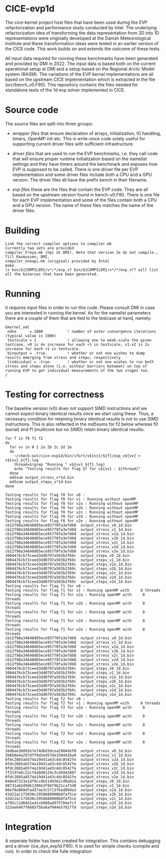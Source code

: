 # CICE-evp1d

The cice-kernel project host files that have been used during the EVP refactorization and performance study conducted by Intel. The underlying refactorization idea of transforming the data representation from 2D into 1D representations were originally developed at the Danish Meteorological Institute and these transformation ideas were tested in an earlier version of the CICE code. This work builds on and extends the outcome of these tests. 

All input data required for running these benchmarks have been generated and provided by DMI in 2022. The input data is based both on the current operational setup at DMI and a setup based on the Regional Arctic Model system (RASM). The variations of the EVP kernel implementations are all based on the upstream CICE implementation which is extracted in the file (src/bench\_v0.F90).
This repository contains the files needed for standalone tests of the 1d evp solver implemented in CICE.

# Source code

The source files are split into three groups:

- *wrapper files* that ensure declaration of arrays, initialization, IO handling, timers, OpenMP init etc. This is write-once code solely useful for supporting current driver files with sufficient infrastructure.

- *driver files* that are used to run the EVP benchmarks, i.e. they call code that will ensure proper runtime initialization based on the namelist settings and they have timers around the benchmark and exposes how EVP is supposed to be called. There is one driver file per EVP implementation and some driver files include both a CPU and a GPU version. The driver files all have the prefix bench in their filename.

- *evp files* these are the files that contain the EVP code. They are all based on the upstream version found in bench-v0.F90. There is one file for each EVP implementation and some of the files contain both a CPU and a GPU version. The name of these files matches the name of the driver files.

# Building

```
Link the correct compiler options to compiler.mk
Currently two sets are provided
compiler_Freya.mk (hpc at DMI). Note that version 2e do not compile., Till Rasmussen, DMI.
compiler_oneapi.mk (original) provided by Intel
make
ls bin/${COMPILER}/v*/*/evp_v? bin/${COMPILER}/v*/*/evp_v?? will list all the binaries that have been generated.
```

# Running

It requires input files in order to run this code. Please consult DMI in case you are interested in running the kernel.
As for the namelist parameters there are a couple of them that are tied to the testcase at hand, namely:

```
&kernel_nml
 ndte      = 1000           ! number of outer convergence iterations (typical value is 1000)
 testscale = 1              ! allowing one to weak-scale the given testcase, v0 is 4x increase for each +1 in testscale, v1-v2 is 2x increase for each +1 in testscale.
 binoutput = .true.         ! whether or not one wishes to dump results emerging from stress and stepu, respectively
 lindividual = .true.       ! whether or not one wishes to run both stress and stepu alone (i.e. withour barriers between) on top of running EVP to get individual measurements of the two stages too.
/

```

# Testing for correctness

The baseline version (v0) does not support SIMD instructions and we cannot expect binary identical results once we start using these. Thus, a necessary condition for retaining binary identical results is not to use SIMD instructions. This is also reflected in the md5sums for f2 below whereas f0 (serial) and f1 (multicore but no SIMD) retain binary identical results:

```
for f in f0 f1 f2
do
  for vv in 0 1 2a 2b 2c 2d 2e
  do
    ~/check-out/cice-evp1d/bin/ifort/v${vv}/${f}/evp_v${vv} > v${vv}_${f}.log
    thread=$(grep "Running " v${vv}_${f}.log)
    echo "Testing results for flag $f for v${vv} : ${thread}"
  done
  md5sum output_stress_v*1d.bin
  md5sum output_stepu_v*1d.bin
done
```

```
Testing results for flag f0 for v0 :
Testing results for flag f0 for v1 : Running without openMP
Testing results for flag f0 for v2a : Running without openMP
Testing results for flag f0 for v2b : Running without openMP
Testing results for flag f0 for v2c : Running without openMP
Testing results for flag f0 for v2d : Running without openMP
Testing results for flag f0 for v2e : Running without openMP
cb12f98a34640d65ece95770fa3e7d68  output_stress_v0_1d.bin
cb12f98a34640d65ece95770fa3e7d68  output_stress_v1_1d.bin
cb12f98a34640d65ece95770fa3e7d68  output_stress_v2a_1d.bin
cb12f98a34640d65ece95770fa3e7d68  output_stress_v2b_1d.bin
cb12f98a34640d65ece95770fa3e7d68  output_stress_v2c_1d.bin
cb12f98a34640d65ece95770fa3e7d68  output_stress_v2d_1d.bin
cb12f98a34640d65ece95770fa3e7d68  output_stress_v2e_1d.bin
3004476cb73ceed3dd0797a503b2f69c  output_stepu_v0_1d.bin
3004476cb73ceed3dd0797a503b2f69c  output_stepu_v1_1d.bin
3004476cb73ceed3dd0797a503b2f69c  output_stepu_v2a_1d.bin
3004476cb73ceed3dd0797a503b2f69c  output_stepu_v2b_1d.bin
3004476cb73ceed3dd0797a503b2f69c  output_stepu_v2c_1d.bin
3004476cb73ceed3dd0797a503b2f69c  output_stepu_v2d_1d.bin
3004476cb73ceed3dd0797a503b2f69c  output_stepu_v2e_1d.bin
Testing results for flag f1 for v0 :
Testing results for flag f1 for v1 : Running openMP with     8 threads
Testing results for flag f1 for v2a : Running openMP with     8 threads
Testing results for flag f1 for v2b : Running openMP with     8 threads
Testing results for flag f1 for v2c : Running openMP with     8 threads
Testing results for flag f1 for v2d : Running openMP with     8 threads
Testing results for flag f1 for v2e : Running openMP with     8 threads
cb12f98a34640d65ece95770fa3e7d68  output_stress_v0_1d.bin
cb12f98a34640d65ece95770fa3e7d68  output_stress_v1_1d.bin
cb12f98a34640d65ece95770fa3e7d68  output_stress_v2a_1d.bin
cb12f98a34640d65ece95770fa3e7d68  output_stress_v2b_1d.bin
cb12f98a34640d65ece95770fa3e7d68  output_stress_v2c_1d.bin
cb12f98a34640d65ece95770fa3e7d68  output_stress_v2d_1d.bin
cb12f98a34640d65ece95770fa3e7d68  output_stress_v2e_1d.bin
3004476cb73ceed3dd0797a503b2f69c  output_stepu_v0_1d.bin
3004476cb73ceed3dd0797a503b2f69c  output_stepu_v1_1d.bin
3004476cb73ceed3dd0797a503b2f69c  output_stepu_v2a_1d.bin
3004476cb73ceed3dd0797a503b2f69c  output_stepu_v2b_1d.bin
3004476cb73ceed3dd0797a503b2f69c  output_stepu_v2c_1d.bin
3004476cb73ceed3dd0797a503b2f69c  output_stepu_v2d_1d.bin
3004476cb73ceed3dd0797a503b2f69c  output_stepu_v2e_1d.bin
Testing results for flag f2 for v0 :
Testing results for flag f2 for v1 : Running openMP with     8 threads
Testing results for flag f2 for v2a : Running openMP with     8 threads
Testing results for flag f2 for v2b : Running openMP with     8 threads
Testing results for flag f2 for v2c : Running openMP with     8 threads
Testing results for flag f2 for v2d : Running openMP with     8 threads
Testing results for flag f2 for v2e : Running openMP with     8 threads
16d6ae3b093e7ef4d6d3dcea2984def8  output_stress_v0_1d.bin
2b6b8e4a297dff9d2e457de158442ba9  output_stress_v1_1d.bin
0fdc28b5ab574a19d41a43c4dc8542fe  output_stress_v2a_1d.bin
0fdc28b5ab574a19d41a43c4dc8542fe  output_stress_v2b_1d.bin
0fdc28b5ab574a19d41a43c4dc8542fe  output_stress_v2c_1d.bin
ff333fe6c22cf4a0d0124c3cd494280f  output_stress_v2d_1d.bin
0fdc28b5ab574a19d41a43c4dc8542fe  output_stress_v2e_1d.bin
848ed7323e1df9cc4b2149362cd0a92a  output_stepu_v0_1d.bin
98731a62d9db1306b3f94f9b21caf3d0  output_stepu_v1_1d.bin
86ef0a968dfad37ae3c5713f6ad89de3  output_stepu_v2a_1d.bin
43d22ac175030c2958688900b8faf5ce  output_stepu_v2b_1d.bin
43d22ac175030c2958688900b8faf5ce  output_stepu_v2c_1d.bin
e795c11d6841e41cb888ad9f5784efcf  output_stepu_v2d_1d.bin
323ae6467f6665f5ba8af944e5781ffd  output_stepu_v2e_1d.bin
```
# Integration

A seperate folder has been created for integration. This contains debugging and a driver (ice_dyn_evp1d.F90). It is used for simple checks (compile and run).
In order to check the fulle integration 
